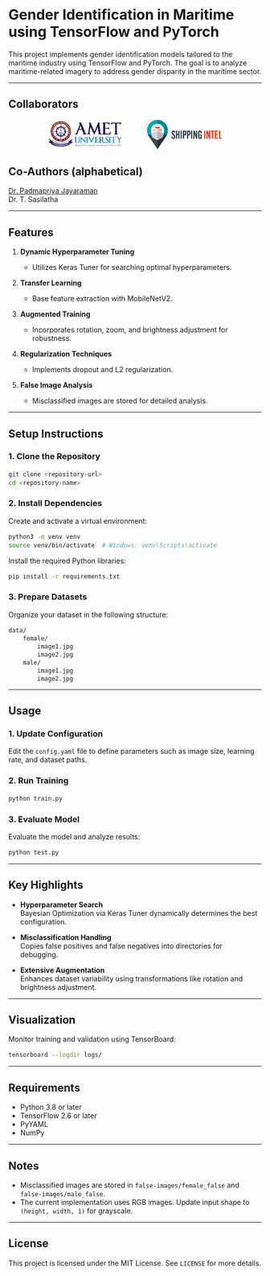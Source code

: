 # Gender Identification in Maritime using TensorFlow and PyTorch

This project implements gender identification models tailored to the maritime industry using TensorFlow and PyTorch. The goal is to analyze maritime-related imagery to address gender disparity in the maritime sector.

---

## Collaborators

<p align="center">
  <img src="static/amet-logo.png" alt="AMET Logo" width="30%">
&nbsp;  &nbsp;&nbsp;&nbsp;&nbsp;&nbsp;&nbsp;&nbsp;&nbsp;
<img src="static/si_logo.png" alt="SI Logo" width="30%">
</p>

## Co-Authors (alphabetical)

[Dr. Padmapriya Jayaraman](https://github.com/padmapriyajayaraman)  
Dr. T. Sasilatha  

---

## Features

1. **Dynamic Hyperparameter Tuning**  
   - Utilizes Keras Tuner for searching optimal hyperparameters.  

2. **Transfer Learning**  
   - Base feature extraction with MobileNetV2.  

3. **Augmented Training**  
   - Incorporates rotation, zoom, and brightness adjustment for robustness.

4. **Regularization Techniques**  
   - Implements dropout and L2 regularization.

5. **False Image Analysis**  
   - Misclassified images are stored for detailed analysis.

---

## Setup Instructions

### 1. Clone the Repository

```bash
git clone <repository-url>
cd <repository-name>
```

### 2. Install Dependencies

Create and activate a virtual environment:
```bash
python3 -m venv venv
source venv/bin/activate  # Windows: venv\Scripts\activate
```

Install the required Python libraries:
```bash
pip install -r requirements.txt
```

### 3. Prepare Datasets

Organize your dataset in the following structure:
```
data/
    female/
        image1.jpg
        image2.jpg
    male/
        image1.jpg
        image2.jpg
```

---

## Usage

### 1. Update Configuration

Edit the `config.yaml` file to define parameters such as image size, learning rate, and dataset paths.

### 2. Run Training

```bash
python train.py
```

### 3. Evaluate Model

Evaluate the model and analyze results:
```bash
python test.py
```

---

## Key Highlights

- **Hyperparameter Search**  
  Bayesian Optimization via Keras Tuner dynamically determines the best configuration.

- **Misclassification Handling**  
  Copies false positives and false negatives into directories for debugging.

- **Extensive Augmentation**  
  Enhances dataset variability using transformations like rotation and brightness adjustment.

---

## Visualization

Monitor training and validation using TensorBoard:
```bash
tensorboard --logdir logs/
```

---

## Requirements

- Python 3.8 or later  
- TensorFlow 2.6 or later  
- PyYAML  
- NumPy  

---

## Notes

- Misclassified images are stored in `false-images/female_false` and `false-images/male_false`.
- The current implementation uses RGB images. Update input shape to `(height, width, 1)` for grayscale.

---

## License

This project is licensed under the MIT License. See `LICENSE` for more details.

